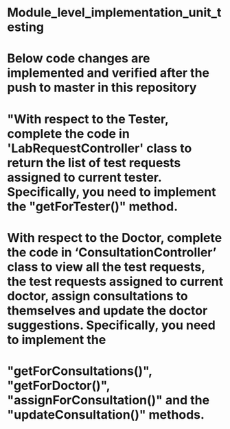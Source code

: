 # Module_level_implementation_unit_testing
# Below code changes are implemented and verified after the push to master in this repository
# "With respect to the Tester, complete the code in 'LabRequestController' class to return the list of test requests assigned to current tester. Specifically, you need to implement the "getForTester()" method.
# With respect to the Doctor, complete the code in ‘ConsultationController’ class to view all the test requests, the test requests assigned to current doctor, assign consultations to themselves and update the doctor suggestions. Specifically, you need to implement the
# "getForConsultations()", "getForDoctor()", "assignForConsultation()" and the "updateConsultation()" methods.
